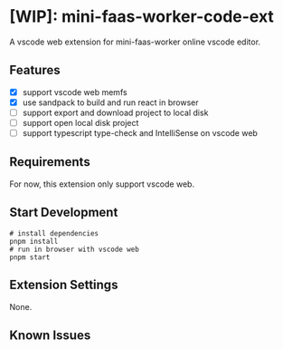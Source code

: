 # [WIP]: mini-faas-worker-code-ext

A vscode web extension for mini-faas-worker online vscode editor.

## Features

* [x] support vscode web memfs
* [x] use sandpack to build and run react in browser
* [ ] support export and download project to local disk
* [ ] support open local disk project
* [ ] support typescript type-check and IntelliSense on vscode web

## Requirements
For now, this extension only support vscode web.

## Start Development
```shell
# install dependencies
pnpm install
# run in browser with vscode web
pnpm start
```

## Extension Settings
None.

## Known Issues


<!-- ## Release Notes

--- -->
